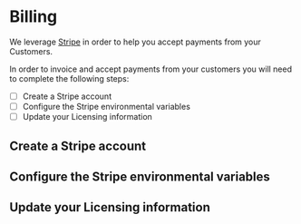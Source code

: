 # Billing

We leverage [Stripe](https://stripe.com/) in order to help you accept payments from your Customers. 

In order to invoice and accept payments from your customers you will need to complete the following steps:
- [ ] Create a Stripe account
- [ ] Configure the Stripe environmental variables
- [ ] Update your Licensing information

## Create a Stripe account

## Configure the Stripe environmental variables

## Update your Licensing information